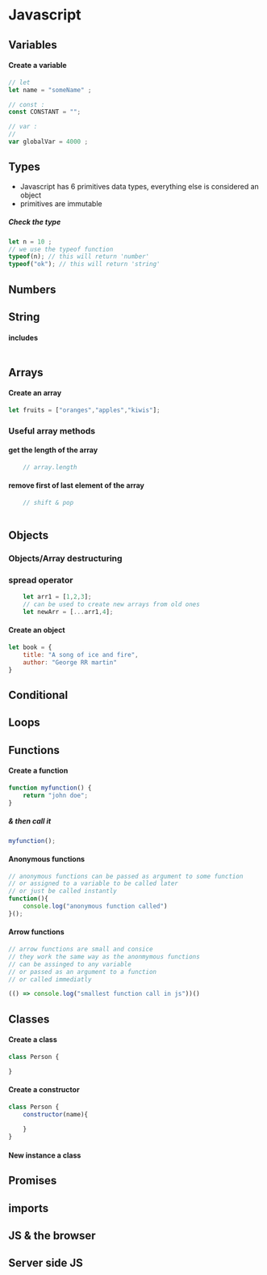 # Javascript

## Variables 
#### Create a variable
```js
// let
let name = "someName" ;

// const :
const CONSTANT = "";

// var :
//
var globalVar = 4000 ;
```

## Types 
* Javascript has 6 primitives data types, everything else is considered an object
* primitives are immutable

##### Check the type
```js
let n = 10 ; 
// we use the typeof function 
typeof(n); // this will return 'number'
typeof("ok"); // this will return 'string'
```

## Numbers

## String
#### includes
```js
``` 
## Arrays
#### Create an array
```js
let fruits = ["oranges","apples","kiwis"];
```
### Useful array methods
#### get the length of the array
```js
	// array.length

```
#### remove first of last element of the array 
```js
	// shift & pop
	
```
## Objects


### Objects/Array destructuring


### spread operator
```js
	let arr1 = [1,2,3];
	// can be used to create new arrays from old ones
	let newArr = [...arr1,4];
```


#### Create an object 
```js
let book = {
	title: "A song of ice and fire",
	author: "George RR martin"
}
```

## Conditional
## Loops

## Functions
#### Create a function

```js
function myfunction() {
	return "john doe"; 
}	

```
##### & then call it 
```js
myfunction();
```
#### Anonymous functions
```js
// anonymous functions can be passed as argument to some function
// or assigned to a variable to be called later
// or just be called instantly
function(){
	console.log("anonymous function called")
}();
```

#### Arrow functions
```js
// arrow functions are small and consice
// they work the same way as the anonmymous functions
// can be assinged to any variable
// or passed as an argument to a function
// or called immediatly

(() => console.log("smallest function call in js"))() 


```
## Classes
#### Create a class
```js
class Person {

}
```

#### Create a constructor
```js
class Person {
	constructor(name){
		
	}
}
```

#### New instance a class
## Promises

## imports


## JS & the browser


## Server side JS